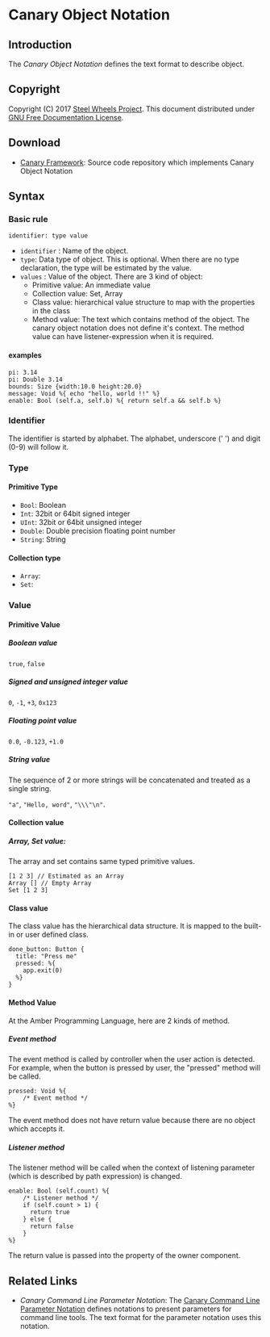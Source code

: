 # Canary Object Notation

## Introduction
The *Canary Object Notation* defines the text format to describe object.

## Copyright
Copyright (C) 2017 [Steel Wheels Project](http://steelwheels.github.io). This document distributed under
[GNU Free Documentation License](https://www.gnu.org/licenses/fdl-1.3.en.html).

## Download
- [Canary Framework](https://github.com/steelwheels/Canary): Source code repository which implements Canary Object Notation

## Syntax
### Basic rule
`identifier: type value`
- `identifier` : Name of the object.
- `type`: Data type of object. This is optional. When there are no type declaration, the type will be estimated by the value.
- `values` : Value of the object. There are 3 kind of object:
  * Primitive value: An immediate value
  * Collection value: Set, Array
  * Class value: hierarchical value structure to map with the properties in the class
  * Method value: The text which contains method of the object. The canary object notation does not define it's context. The method value can have listener-expression when it is required.

#### examples
````
pi: 3.14
pi: Double 3.14
bounds: Size {width:10.0 height:20.0}
message: Void %{ echo "hello, world !!" %}
enable: Bool (self.a, self.b) %{ return self.a && self.b %}
````

### Identifier
The identifier is started by alphabet. The alphabet, underscore (' ') and digit (0-9)
will follow it.

### Type
#### Primitive Type
* `Bool`: Boolean
* `Int`: 32bit or 64bit signed integer
* `UInt`: 32bit or 64bit unsigned integer
* `Double`:  Double precision floating point number
* `String`: String

#### Collection type
* `Array`:
* `Set`:

### Value
#### Primitive Value
##### Boolean value
`true`, `false`

##### Signed and unsigned integer value
`0`, `-1`, `+3`, `0x123`

##### Floating point value
`0.0`, `-0.123`, `+1.0`

##### String value
The sequence of 2 or more strings will be concatenated and treated as a single string.

``"a"``, ``"Hello, word"``, `"\\\"\n"`.

#### Collection value
##### Array, Set value:
The array and set contains same typed primitive values.
````
[1 2 3] // Estimated as an Array
Array [] // Empty Array
Set [1 2 3]
````

#### Class value
The class value has the hierarchical data structure. It is mapped to the built-in or user defined class.
````
done_button: Button {
  title: "Press me"
  pressed: %{
    app.exit(0)
  %}
}
````

#### Method Value
At the Amber Programming Language, here are 2 kinds of method.

##### Event method
The event method is called by controller when the user action is detected. For example, when the button is pressed by user, the "pressed" method will be called.
````
pressed: Void %{
    /* Event method */
%}
````

The event method does not have return value because there are no object which accepts it.

##### Listener method
The listener method will be called when the context of listening parameter (which is described by path expression) is changed.
````
enable: Bool (self.count) %{
    /* Listener method */
    if (self.count > 1) {
      return true
    } else {
      return false
    }
%}
````
The return value is passed into the property of the owner component.

## Related Links
* *Canary Command Line Parameter Notation*: The [Canary Command Line Parameter Notation](https://github.com/steelwheels/Canary/blob/master/Document/CanaryParameter.md) defines notations to present parameters for command line tools. The text format for the parameter notation uses this notation.
